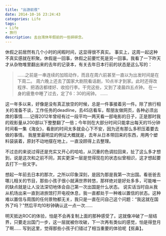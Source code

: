 ```yaml
---
title: "出游前夜"
date: 2014-10-16 23:24:43
categories: Life
tags:
- Life
- 旅行
description: 去台湾休年假前的一些碎碎念。
---
```

休假之前居然有几个小时的闲暇时间，这显得很不真实。
事实上，这周一起这种不真实感就在积聚。休假是一回事，休假之前要忙死是另一回事。我看了一下昨天才从杂物堆里翻出来的去年的记录本，有关去年日本行前的状态是这么写的：

>……之前是一串连续的加班动作，而且在周六前甚至一直以为出发时间是在下周二。
>周六晚上还去了国家大剧院看话剧，10点半才到家。此时还得改程序、把酒店都缕好、收拾行李。干完这些，又到了凌晨四五点钟。
>在一身的疲惫中睡了过去，定了6：30的闹钟。
>……

这一年多以来，好像是没有真正放空的时候，总是一件事接着另一件。除了旅行相关的准备不谈，工作任务的deadline，去4S店看车，帮朋友做网页，各种必须出席的事情……记得2012年曾经有过一段平均一两天看一部电影的日子，正是那时我的观影量从200部以下整整翻了一倍；今年则在大部分时间只能拿出每天的15分钟时间看一集《海女》，看剧的时间太多就会心下不安，因为还有那么多积压着要去做的事情。
我屋里最明显的例证大概就是，去年从日本带回来的东西，用两个塑料袋装着，原封不动地摆在地上，一直没顾得上去整理。

不过总的来说过得还是充实又开心的哈哈，从沉重的色调拉回来，扯了这么多才想到，说是这次和之前不同，其实更深一层是觉得现在的状态似曾相识，这才想起要去打下一些文字。

想起一年前去日本的那次，之所以印象深刻，是因为那是我第一次出国。看爸爸去哪儿相关的节目，那些小孩子很小就满世界转悠，那样绝对是好处多多，可能唯一的缺点就是让人没法深切地体会自己第一次出国是什么状态。
说实话当时自从我从机场出来一直到进旅馆打开电视休息，我一直都处于一种难以置信的状态。这种难以置信与周围的任何景物都无关，我只是一直在问自己这个问题：“我这就在国外了吗？”然后平均10秒钟确认这一点一次……

明天抵达ROC的体验，怕是不会再复制上面的那种感受了。这就像冲破了一层结界，只要走出国门一步，这一层就被你攻破，下一次再有类似的感觉，怕是得登月了啊……
写到这里，觉得那些小孩子们错过了相当重要的体验呢【抠鼻】。